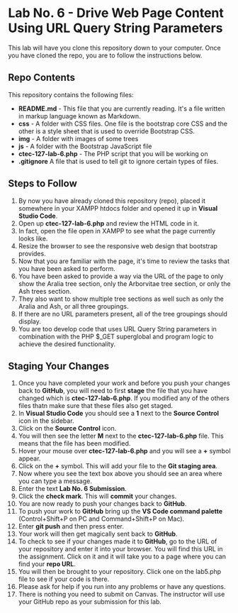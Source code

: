 # Lab No. 6 - Drive Web Page Content Using URL Query String Parameters

This lab will have you clone this repository down to your computer. Once you have cloned the repo, you are to follow the instructions below.

## Repo Contents

This repository contains the following files:

- **README.md** - This file that you are currently reading. It's a file written in markup language known as Markdown.
- **css** - A folder with CSS files. One file is the bootstrap core CSS and the other is a style sheet that is used to override Bootstrap CSS.
- **img** - A folder with images of some trees
- **js** - A folder with the Bootstrap JavaScript file
- **ctec-127-lab-6.php** - The PHP script that you will be working on
- **.gitignore** A file that is used to tell git to ignore certain types of files.

## Steps to Follow

1. By now you have already cloned this repository (repo), placed it somewhere in your XAMPP htdocs folder and opened it up in **Visual Studio Code**.
2. Open up **ctec-127-lab-6.php** and review the HTML code in it.
3. In fact, open the file open in XAMPP to see what the page currently looks like.
4. Resize the browser to see the responsive web design that bootstrap provides.
5. Now that you are familiar with the page, it's time to review the tasks that you have been asked to perform.
6. You have been asked to provide a way via the URL of the page to only show the Aralia tree section, only the Arborvitae tree section, or only the Ash trees section.
7. They also want to show multiple tree sections as well such as only the Aralia and Ash, or all three groupings.
8. If there are no URL parameters present, all of the tree groupings should display.
9. You are too develop code that uses URL Query String parameters in combination with the PHP $_GET superglobal and program logic to achieve the desired functionality.

## Staging Your Changes

1. Once you have completed your work and before you push your changes back to **GitHub**, you will need to first **stage** the file that you have changed which is **ctec-127-lab-6.php**. If you modified any of the others files thatn make sure that these files also get staged.
2. In **Visual Studio Code** you should see a **1** next to the **Source Control** icon in the sidebar.
3. Click on the **Source Control** icon.
4. You will then see the letter **M** next to the **ctec-127-lab-6.php** file. This means that the file has been modified.
5. Hover your mouse over **ctec-127-lab-6.php** and you will see a **+** symbol appear.
6. Click on the **+** symbol. This will add your file to the **Git staging area**.
7. Now where you see the text box above you should see an area where you can type a message.
8. Enter the text **Lab No. 6 Submission**.
9. Click the **check mark**. This will **commit** your changes.
10. You are now ready to push your changes back to **GitHub**.
11. To push your work to **GitHub** bring up the **VS Code command palette** (Control+Shift+P on PC and Command+Shift+P on Mac).
12. Enter **git push** and then press enter.
13. Your work will then get magically sent back to **GitHub**.
14. To check to see if your changes made it to **GitHub**, go to the URL of your repository and enter it into your browser. You will find this URL in the assignment. Click on it and it will take you to a page where you can find your **repo URL**.
15. You will then be brought to your repository. Click one on the lab5.php file to see if your code is there.
16. Please ask for help if you run into any problems or have any questions.
17. There is nothing you need to submit on Canvas. The instructor will use your GitHub repo as your submission for this lab.
